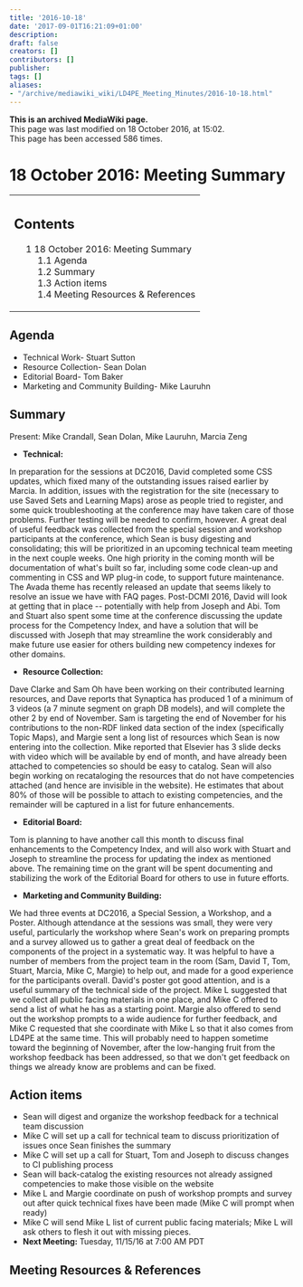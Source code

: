 ```yaml
---
title: '2016-10-18'
date: '2017-09-01T16:21:09+01:00'
description: 
draft: false
creators: []
contributors: []
publisher: 
tags: []
aliases:
- "/archive/mediawiki_wiki/LD4PE_Meeting_Minutes/2016-10-18.html"
---
```


 **This is an archived MediaWiki page.**  
This page was last modified on 18 October 2016, at 15:02.  
This page has been accessed 586 times.

# 18 October 2016: Meeting Summary 
<table id="toc" class="toc">
  <tr>
    <td>
      <div id="toctitle">
        <h2>Contents</h2>
      </div>
      <ul>
        <li class="toclevel-1 tocsection-1">
          <a href="#18_October_2016:_Meeting_Summary"><span class="tocnumber">1</span> <span class="toctext">18 October 2016: Meeting Summary</span></a>
          <ul>
            <li class="toclevel-2 tocsection-2"><a href="#Agenda"><span class="tocnumber">1.1</span> <span class="toctext">Agenda</span></a></li>
            <li class="toclevel-2 tocsection-3"><a href="#Summary"><span class="tocnumber">1.2</span> <span class="toctext">Summary</span></a></li>
            <li class="toclevel-2 tocsection-4"><a href="#Action_items"><span class="tocnumber">1.3</span> <span class="toctext">Action items</span></a></li>
            <li class="toclevel-2 tocsection-5"><a href="#Meeting_Resources_.26_References"><span class="tocnumber">1.4</span> <span class="toctext">Meeting Resources &amp; References</span></a></li>
          </ul>
        </li>
      </ul>
    </td>
  </tr>
</table>


## Agenda 

- Technical Work- Stuart Sutton 
- Resource Collection- Sean Dolan
- Editorial Board- Tom Baker 
- Marketing and Community Building- Mike Lauruhn

## Summary 

Present: Mike Crandall, Sean Dolan, Mike Lauruhn, Marcia Zeng

- **Technical:**

In preparation for the sessions at DC2016, David completed some CSS updates, which fixed many of the outstanding issues raised earlier by Marcia. In addition, issues with the registration for the site (necessary to use Saved Sets and Learning Maps) arose as people tried to register, and some quick troubleshooting at the conference may have taken care of those problems. Further testing will be needed to confirm, however. A great deal of useful feedback was collected from the special session and workshop participants at the conference, which Sean is busy digesting and consolidating; this will be prioritized in an upcoming technical team meeting in the next couple weeks. One high priority in the coming month will be documentation of what's built so far, including some code clean-up and commenting in CSS and WP plug-in code, to support future maintenance. The Avada theme has recently released an update that seems likely to resolve an issue we have with FAQ pages. Post-DCMI 2016, David will look at getting that in place -- potentially with help from Joseph and Abi. Tom and Stuart also spent some time at the conference discussing the update process for the Competency Index, and have a solution that will be discussed with Joseph that may streamline the work considerably and make future use easier for others building new competency indexes for other domains.

- **Resource Collection:**

Dave Clarke and Sam Oh have been working on their contributed learning resources, and Dave reports that Synaptica has produced 1 of a minimum of 3 videos (a 7 minute segment on graph DB models), and will complete the other 2 by end of November. Sam is targeting the end of November for his contributions to the non-RDF linked data section of the index (specifically Topic Maps), and Margie sent a long list of resources which Sean is now entering into the collection. Mike reported that Elsevier has 3 slide decks with video which will be available by end of month, and have already been attached to competencies so should be easy to catalog. Sean will also begin working on recataloging the resources that do not have competencies attached (and hence are invisible in the website). He estimates that about 80% of those will be possible to attach to existing competencies, and the remainder will be captured in a list for future enhancements.

- **Editorial Board:**

Tom is planning to have another call this month to discuss final enhancements to the Competency Index, and will also work with Stuart and Joseph to streamline the process for updating the index as mentioned above. The remaining time on the grant will be spent documenting and stabilizing the work of the Editorial Board for others to use in future efforts.

- **Marketing and Community Building:**

We had three events at DC2016, a Special Session, a Workshop, and a Poster. Although attendance at the sessions was small, they were very useful, particularly the workshop where Sean's work on preparing prompts and a survey allowed us to gather a great deal of feedback on the components of the project in a systematic way. It was helpful to have a number of members from the project team in the room (Sam, David T, Tom, Stuart, Marcia, Mike C, Margie) to help out, and made for a good experience for the participants overall. David's poster got good attention, and is a useful summary of the technical side of the project. Mike L suggested that we collect all public facing materials in one place, and Mike C offered to send a list of what he has as a starting point. Margie also offered to send out the workshop prompts to a wide audience for further feedback, and Mike C requested that she coordinate with Mike L so that it also comes from LD4PE at the same time. This will probably need to happen sometime toward the beginning of November, after the low-hanging fruit from the workshop feedback has been addressed, so that we don't get feedback on things we already know are problems and can be fixed.

## Action items 

- Sean will digest and organize the workshop feedback for a technical team discussion
- Mike C will set up a call for technical team to discuss prioritization of issues once Sean finishes the summary
- Mike C will set up a call for Stuart, Tom and Joseph to discuss changes to CI publishing process
- Sean will back-catalog the existing resources not already assigned competencies to make those visible on the website
- Mike L and Margie coordinate on push of workshop prompts and survey out after quick technical fixes have been made (Mike C will prompt when ready)
- Mike C will send Mike L list of current public facing materials; Mike L will ask others to flesh it out with missing pieces.
- **Next Meeting:** Tuesday, 11/15/16 at 7:00 AM PDT

## Meeting Resources & References 

